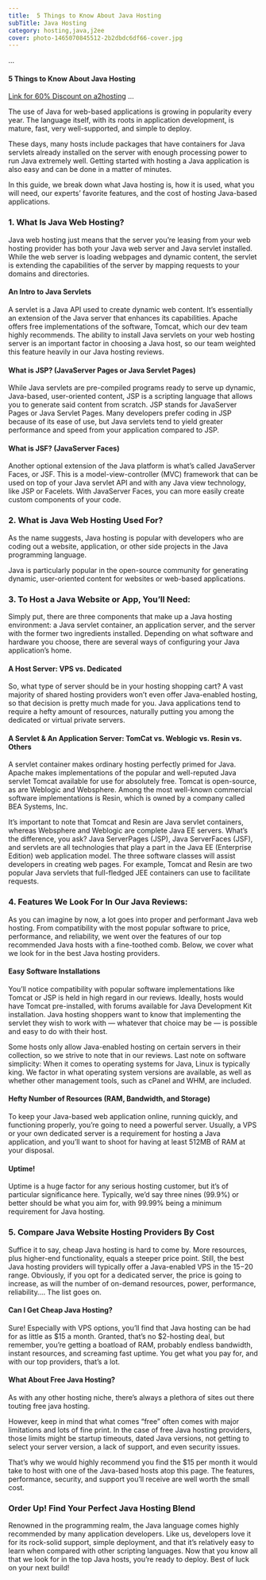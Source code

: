 ```yaml
---
title:  5 Things to Know About Java Hosting
subTitle: Java Hosting
category: hosting,java,j2ee
cover: photo-1465070845512-2b2dbdc6df66-cover.jpg
---
```


...

#### 5 Things to Know About Java Hosting

[Link for 60% Discount on a2hosting](http://www.a2hosting.com?aid=kajalsharma6123)
...

The use of Java for web-based applications is growing in popularity every year. The language itself, with its roots in application development, is mature, fast, very well-supported, and simple to deploy.

These days, many hosts include packages that have containers for Java servlets already installed on the server with enough processing power to run Java extremely well. Getting started with hosting a Java application is also easy and can be done in a matter of minutes.

In this guide, we break down what Java hosting is, how it is used, what you will need, our experts’ favorite features, and the cost of hosting Java-based applications.

### 1\. What Is Java Web Hosting?

Java web hosting just means that the server you’re leasing from your web hosting provider has both your Java web server and Java servlet installed. While the web server is loading webpages and dynamic content, the servlet is extending the capabilities of the server by mapping requests to your domains and directories.

#### An Intro to Java Servlets

A servlet is a Java API used to create dynamic web content. It’s essentially an extension of the Java server that enhances its capabilities. Apache offers free implementations of the software, Tomcat, which our dev team highly recommends. The ability to install Java servlets on your web hosting server is an important factor in choosing a Java host, so our team weighted this feature heavily in our Java hosting reviews.

#### What is JSP? (JavaServer Pages or Java Servlet Pages)

While Java servlets are pre-compiled programs ready to serve up dynamic, Java-based, user-oriented content, JSP is a scripting language that allows you to generate said content from scratch. JSP stands for JavaServer Pages or Java Servlet Pages. Many developers prefer coding in JSP because of its ease of use, but Java servlets tend to yield greater performance and speed from your application compared to JSP.

#### What is JSF? (JavaServer Faces)

Another optional extension of the Java platform is what’s called JavaServer Faces, or JSF. This is a model-view-controller (MVC) framework that can be used on top of your Java servlet API and with any Java view technology, like JSP or Facelets. With JavaServer Faces, you can more easily create custom components of your code.

### 2\. What is Java Web Hosting Used For?

As the name suggests, Java hosting is popular with developers who are coding out a website, application, or other side projects in the Java programming language.

Java is particularly popular in the open-source community for generating dynamic, user-oriented content for websites or web-based applications.

### 3\. To Host a Java Website or App, You’ll Need:

Simply put, there are three components that make up a Java hosting environment: a Java servlet container, an application server, and the server with the former two ingredients installed. Depending on what software and hardware you choose, there are several ways of configuring your Java application’s home.

#### A Host Server: VPS vs. Dedicated

So, what type of server should be in your hosting shopping cart? A vast majority of shared hosting providers won’t even offer Java-enabled hosting, so that decision is pretty much made for you. Java applications tend to require a hefty amount of resources, naturally putting you among the dedicated or virtual private servers.

#### A Servlet & An Application Server: TomCat vs. Weblogic vs. Resin vs. Others

A servlet container makes ordinary hosting perfectly primed for Java. Apache makes implementations of the popular and well-reputed Java servlet Tomcat available for use for absolutely free. Tomcat is open-source, as are Weblogic and Websphere. Among the most well-known commercial software implementations is Resin, which is owned by a company called BEA Systems, Inc.

It’s important to note that Tomcat and Resin are Java servlet containers, whereas Websphere and Weblogic are complete Java EE servers. What’s the difference, you ask? Java ServerPages (JSP), Java ServerFaces (JSF), and servlets are all technologies that play a part in the Java EE (Enterprise Edition) web application model. The three software classes will assist developers in creating web pages. For example, Tomcat and Resin are two popular Java servlets that full-fledged JEE containers can use to facilitate requests.

### 4\. Features We Look For In Our Java Reviews:

As you can imagine by now, a lot goes into proper and performant Java web hosting. From compatibility with the most popular software to price, performance, and reliability, we went over the features of our top recommended Java hosts with a fine-toothed comb. Below, we cover what we look for in the best Java hosting providers.

#### Easy Software Installations

You’ll notice compatibility with popular software implementations like Tomcat or JSP is held in high regard in our reviews. Ideally, hosts would have Tomcat pre-installed, with forums available for Java Development Kit installation. Java hosting shoppers want to know that implementing the servlet they wish to work with — whatever that choice may be — is possible and easy to do with their host.

Some hosts only allow Java-enabled hosting on certain servers in their collection, so we strive to note that in our reviews. Last note on software simplicity: When it comes to operating systems for Java, Linux is typically king. We factor in what operating system versions are available, as well as whether other management tools, such as cPanel and WHM, are included.

#### Hefty Number of Resources (RAM, Bandwidth, and Storage)

To keep your Java-based web application online, running quickly, and functioning properly, you’re going to need a powerful server. Usually, a VPS or your own dedicated server is a requirement for hosting a Java application, and you’ll want to shoot for having at least 512MB of RAM at your disposal.

#### Uptime!

Uptime is a huge factor for any serious hosting customer, but it’s of particular significance here. Typically, we’d say three nines (99.9%) or better should be what you aim for, with 99.99% being a minimum requirement for Java hosting.

### 5\. Compare Java Website Hosting Providers By Cost

Suffice it to say, cheap Java hosting is hard to come by. More resources, plus higher-end functionality, equals a steeper price point. Still, the best Java hosting providers will typically offer a Java-enabled VPS in the $15-$20 range. Obviously, if you opt for a dedicated server, the price is going to increase, as will the number of on-demand resources, power, performance, reliability…. The list goes on.

#### Can I Get Cheap Java Hosting?

Sure! Especially with VPS options, you’ll find that Java hosting can be had for as little as $15 a month. Granted, that’s no $2-hosting deal, but remember, you’re getting a boatload of RAM, probably endless bandwidth, instant resources, and screaming fast uptime. You get what you pay for, and with our top providers, that’s a lot.

#### What About Free Java Hosting?

As with any other hosting niche, there’s always a plethora of sites out there touting free java hosting.

However, keep in mind that what comes “free” often comes with major limitations and lots of fine print. In the case of free Java hosting providers, those limits might be startup timeouts, dated Java versions, not getting to select your server version, a lack of support, and even security issues.

That’s why we would highly recommend you find the $15 per month it would take to host with one of the Java-based hosts atop this page. The features, performance, security, and support you’ll receive are well worth the small cost.

### Order Up! Find Your Perfect Java Hosting Blend

Renowned in the programming realm, the Java language comes highly recommended by many application developers. Like us, developers love it for its rock-solid support, simple deployment, and that it’s relatively easy to learn when compared with other scripting languages. Now that you know all that we look for in the top Java hosts, you’re ready to deploy. Best of luck on your next build!
